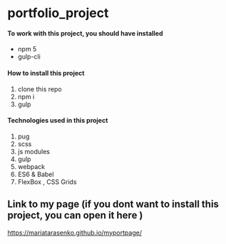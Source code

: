 
# portfolio_project 

#### To work with this project, you should have installed
* npm 5
* gulp-cli

#### How to install this project
1. clone this repo
2. npm i
3. gulp

#### Technologies used in this project 
1. pug
2. scss
3. js modules
4. gulp
5. webpack
6. ES6 & Babel
7. FlexBox , CSS Grids

## Link to my page (if you dont want to install this project, you can open it here )
https://mariatarasenko.github.io/myportpage/

